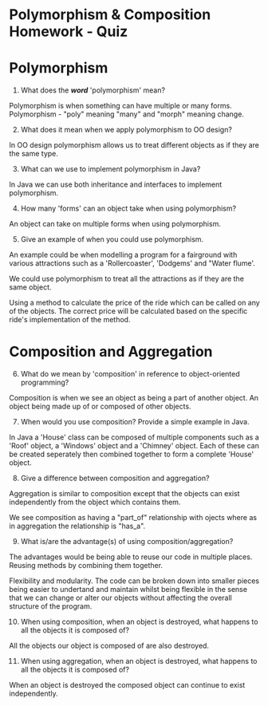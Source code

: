 # Polymorphism & Composition Homework - Quiz

# Polymorphism

1. What does the **_word_** 'polymorphism' mean?

Polymorphism is when something can have multiple or many forms. Polymorphism - "poly" meaning "many" and "morph" meaning change.

2. What does it mean when we apply polymorphism to OO design?

In OO design polymorphism allows us to treat different objects as if they are the same type.

3. What can we use to implement polymorphism in Java?

In Java we can use both inheritance and interfaces to implement polymorphism.

4. How many 'forms' can an object take when using polymorphism?

An object can take on multiple forms when using polymorphism.

5. Give an example of when you could use polymorphism.

An example could be when modelling a program for a fairground with various attractions such as a 'Rollercoaster', 'Dodgems' and "Water flume'.

We could use polymorphism to treat all the attractions as if they are the same object.

Using a method to calculate the price of the ride which can be called on any of the objects. The correct price will be calculated based on the specific ride's implementation of the method.

# Composition and Aggregation

6. What do we mean by 'composition' in reference to object-oriented programming?

Composition is when we see an object as being a part of another object. An object being made up of or composed of other objects.

7. When would you use composition? Provide a simple example in Java.

In Java a 'House' class can be composed of multiple components such as a 'Roof' object, a 'Windows' object and a 'Chimney' object. Each of these can be created seperately then combined together to form a complete 'House' object.

8. Give a difference between composition and aggregation?

Aggregation is similar to composition except that the objects can exist independently from the object which contains them.

We see composition as having a "part_of" relationship with ojects where as in aggregation the relationship is "has_a".

9. What is/are the advantage(s) of using composition/aggregation?

The advantages would be being able to reuse our code in multiple places. Reusing methods by combining them together.

Flexibility and modularity. The code can be broken down into smaller pieces being easier to undertand and maintain whilst being flexible in the sense that we can change or alter our objects without affecting the overall structure of the program.

10. When using composition, when an object is destroyed, what happens to all the objects it is composed of?

All the objects our object is composed of are also destroyed.

11. When using aggregation, when an object is destroyed, what happens to all the objects it is composed of?

When an object is destroyed the composed object can continue to exist independently.
